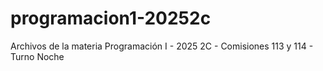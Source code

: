 # programacion1-20252c
Archivos de la materia Programación I - 2025 2C - Comisiones 113 y 114 - Turno Noche
